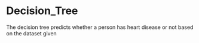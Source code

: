 # Decision_Tree

The decision tree predicts whether a person has heart disease or not based on the dataset given
